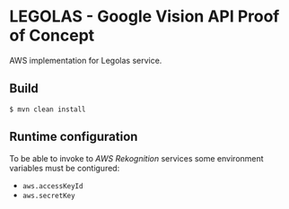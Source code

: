 LEGOLAS - Google Vision API Proof of Concept
============================================

AWS implementation for Legolas service.
	
Build 
-----

    $ mvn clean install


Runtime configuration
---------------------

To be able to invoke to *AWS Rekognition* services some environment variables must be contigured:

  - `aws.accessKeyId`
  - `aws.secretKey`


